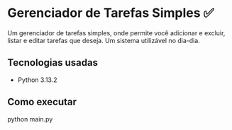 # Gerenciador de Tarefas Simples ✅ 

Um gerenciador de tarefas simples, onde permite você adicionar e excluir, listar e editar tarefas que deseja. Um sistema utilizável no dia-dia.

## Tecnologias usadas
- Python 3.13.2

## Como executar
python main.py
